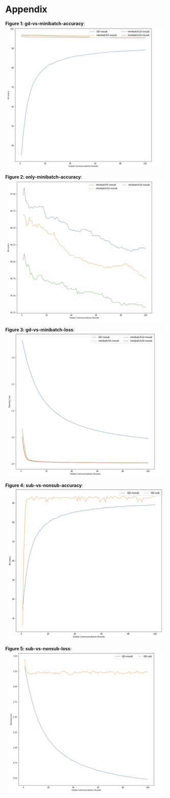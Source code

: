 # Appendix

**Figure 1: gd-vs-minibatch-accuracy**:
![gd-vs-minibatch-accuracy](./graphs/gd-vs-minibatch-accuracy.png)

**Figure 2: only-minibatch-accuracy**:
![gd-vs-minibatch-just-minibatch-accuracy](./graphs/only-minibatch-accuracy.png)

**Figure 3: gd-vs-minibatch-loss**:
![gd-vs-minibatch-loss](./graphs/gd-vs-minibatch-loss.png)

**Figure 4: sub-vs-nonsub-accuracy**:
![sub-vs-nonsub-accuracy](./graphs/sub-vs-nonsub-accuracy.png)

**Figure 5: sub-vs-nonsub-loss**:
![sub-vs-nonsub-loss](./graphs/sub-vs-nonsub-loss.png)

